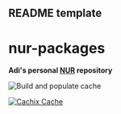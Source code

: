 ## README template

# nur-packages

**Adi's personal [NUR](https://github.com/nix-community/NUR) repository**

<!-- Remove this if you don't use github actions -->
![Build and populate cache](https://github.com/adhityaravi/nur-packages/workflows/Build%20and%20populate%20cache/badge.svg)

<!--
Uncomment this if you use travis:

[![Build Status](https://travis-ci.com/<YOUR_TRAVIS_USERNAME>/nur-packages.svg?branch=master)](https://travis-ci.com/<YOUR_TRAVIS_USERNAME>/nur-packages)
-->
[![Cachix Cache](https://img.shields.io/badge/cachix-ivdi-blue.svg)](https://ivdi.cachix.org)

